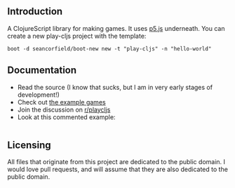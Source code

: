 ## Introduction

A ClojureScript library for making games. It uses [p5.js](http://p5js.org/) underneath. You can create a new play-cljs project with the template:

```
boot -d seancorfield/boot-new new -t "play-cljs" -n "hello-world"
```

## Documentation

* Read the source (I know that sucks, but I am in very early stages of development!)
* Check out [the example games](https://github.com/oakes/play-cljs-examples)
* Join the discussion on [r/playcljs](https://www.reddit.com/r/playcljs/)
* Look at this commented example:

```clojure
```

## Licensing

All files that originate from this project are dedicated to the public domain. I would love pull requests, and will assume that they are also dedicated to the public domain.
